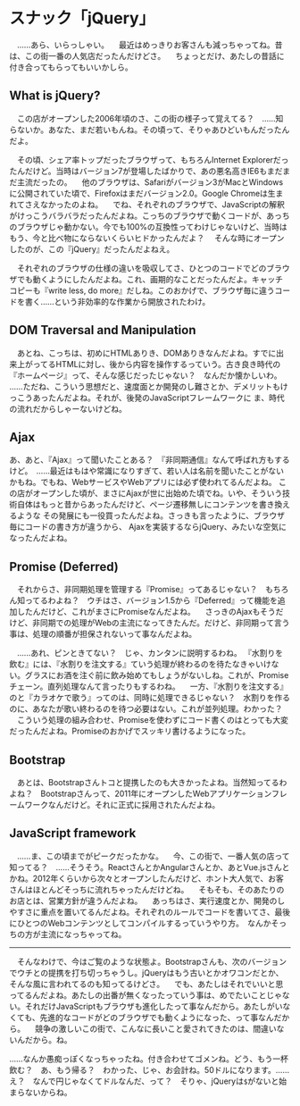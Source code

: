 # スナック「jQuery」

　……あら、いらっしゃい。
　最近はめっきりお客さんも減っちゃってね。昔は、この街一番の人気店だったんだけどさ。
　ちょっとだけ、あたしの昔話に付き合ってもらってもいいかしら。

## What is jQuery?

　この店がオープンした2006年頃のさ、この街の様子って覚えてる？　……知らないか。あなた、まだ若いもんね。その頃って、そりゃあひどいもんだったんだよ。

　その頃、シェア率トップだったブラウザって、もちろんInternet Explorerだったんだけど。当時はバージョン7が登場したばかりで、あの悪名高きIE6もまだまだ主流だったの。
　他のブラウザは、Safariがバージョン3がMacとWindowsに公開されていた頃で、Firefoxはまだバージョン2.0。Google Chromeは生まれてさえなかったのよね。
　でね、それぞれのブラウザで、JavaScriptの解釈がけっこうバラバラだったんだよね。こっちのブラウザで動くコードが、あっちのブラウザじゃ動かない。今でも100%の互換性ってわけじゃないけど、当時はもう、今と比べ物にならないくらいヒドかったんだよ？
　そんな時にオープンしたのが、この『jQuery』だったんだよねえ。

　それぞれのブラウザの仕様の違いを吸収してさ、ひとつのコードでどのブラウザでも動くようにしたんだよね。これ、画期的なことだったんだよ。キャッチコピーも『write less, do more』だしね。このおかげで、ブラウザ毎に違うコードを書く……という非効率的な作業から開放されたわけ。

## DOM Traversal and Manipulation

　あとね、こっちは、初めにHTMLありき、DOMありきなんだよね。すでに出来上がってるHTMLに対し、後から内容を操作するっていう。古き良き時代の『ホームページ』って、そんな感じだったじゃない？　なんだか懐かしいわ。
……ただね、こういう思想だと、速度面とか開発のし難さとか、デメリットもけっこうあったんだよね。それが、後発のJavaScriptフレームワークに
ま、時代の流れだからしゃーないけどね。

## Ajax

あ、あと、『Ajax』って聞いたことある？　『非同期通信』なんて呼ばれ方もするけど。　……最近はもはや常識になりすぎて、若い人は名前を聞いたことがないかもね。でもね、WebサービスやWebアプリには必ず使われてるんだよね。
この店がオープンした頃が、まさにAjaxが世に出始めた頃でね。いや、そういう技術自体はもっと昔からあったんだけど、ページ遷移無しにコンテンツを書き換えるような
その発展にも一役買ったんだよね。さっきも言ったように、ブラウザ毎にコードの書き方が違うから、
Ajaxを実装するならjQuery、みたいな空気になったんだよね。

## Promise (Deferred)

　それからさ、非同期処理を管理する『Promise』ってあるじゃない？　もちろん知ってるわよね？　ウチはさ、バージョン1.5から『Deferred』って機能を追加したんだけど、これがまさにPromiseなんだよね。
　さっきのAjaxもそうだけど、非同期での処理がWebの主流になってきたんだ。だけど、非同期って言う事は、処理の順番が担保されないって事なんだよね。

　……あれ、ピンときてない？　じゃ、カンタンに説明するわね。
『水割りを飲む』には、『水割りを注文する』ていう処理が終わるのを待たなきゃいけない。グラスにお酒を注ぐ前に飲み始めてもしょうがないしね。これが、Promise チェーン。直列処理なんて言ったりもするわね。
　一方、『水割りを注文する』のと『カラオケで歌う』ってのは、同時に処理できるじゃない？　水割りを作るのに、あなたが歌い終わるのを待つ必要はない。これが並列処理。わかった？
　こういう処理の組み合わせ、Promiseを使わずにコード書くのはとっても大変だったんだよね。Promiseのおかげでスッキリ書けるようになった。

## Bootstrap

　あとは、Bootstrapさんトコと提携したのも大きかったよね。当然知ってるわよね？　Bootstrapさんって、2011年にオープンしたWebアプリケーションフレームワークなんだけど。それに正式に採用されたんだよね。

## JavaScript framework

　……ま、この頃までがピークだったかな。
　今、この街で、一番人気の店って知ってる？　……そうそう。ReactさんとかAngularさんとか、あとVue.jsさんとかね。2012年くらいから次々とオープンしたんだけど、ホント大人気で、お客さんはほとんどそっちに流れちゃったんだけどね。
　そもそも、そのあたりのお店とは、営業方針が違うんだよね。
　あっちはさ、実行速度とか、開発のしやすさに重点を置いてるんだよね。それぞれのルールでコードを書いてさ、最後にひとつのWebコンテンツとしてコンパイルするっていうやり方。　なんかそっちの方が主流になっちゃってね。

----

　そんなわけで、今はご覧のような状態よ。Bootstrapさんも、次のバージョンでウチとの提携を打ち切っちゃうし。jQueryはもう古いとかオワコンだとか、そんな風に言われてるのも知ってるけどさ。
　でも、あたしはそれでいいと思ってるんだよね。あたしの出番が無くなったっていう事は、めでたいことじゃない。それだけJavaScriptもブラウザも進化したって事なんだから。あたしがいなくても、先進的なコードがどのブラウザでも動くようになった、って事なんだから。
　競争の激しいこの街で、こんなに長いこと愛されてきたのは、間違いないんだから。ね。

……なんか愚痴っぽくなっちゃったね。付き合わせてゴメンね。どう、もう一杯飲む？　あ、もう帰る？　わかった、じゃ、お会計ね。50ドルになります。……え？　なんで円じゃなくてドルなんだ、って？　そりゃ、jQueryは`$`がないと始まらないからね。
<!--stackedit_data:
eyJoaXN0b3J5IjpbMTg0NTgxMTk2LDE1NzgyMTIwMDAsLTI1NT
g3NDU3LDE2ODgyMTQ0MDEsMTIwMzgwMTI3NywxMzc3ODA5MTcz
LDY2NTI0MTQ1LDE1MTcwMDExNTYsMTkwODU1ODcyOSw4Njk4MT
MzOSwtMTc5MDM5MjA4MywxOTI0OTI0NDQwLDYxNzExMzIwOSwx
MzE3ODMxODM3LC04NDI3OTk4MDksMTEwMzIzNjQ3Miw0OTU2Nz
AzNTUsLTEwNDA1NjY1NzddfQ==
-->
